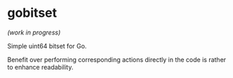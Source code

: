 # gobitset
_(work in progress)_

Simple uint64 bitset for Go.

Benefit over performing corresponding actions directly in the code is rather to enhance readability. 
